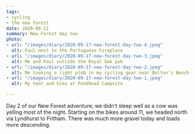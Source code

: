 ```yaml
---
tags:
- cycling
- the new forest
date: 2020-09-11
summary: New Forest day two
photo:
- url: "/images/diary/2020-09-17-new-forest-day-two-4.jpeg"
  alt: Paul next to the Portuguese Fireplace
- url: "/images/diary/2020-09-17-new-forest-day-two-3.jpeg"
  alt: Me and Paul outside the Royal Oak pub
- url: "/images/diary/2020-09-17-new-forest-day-two-2.jpeg"
  alt: Me looking a right pleb in my cycling gear near Bolton's Bench
- url: "/images/diary/2020-09-17-new-forest-day-two-1.jpeg"
  alt: My tent and bike at Pondhead Campsite

---
```

Day 2 of our New Forest adventure; we didn’t sleep well as a cow was yelling most of the night. Starting on the bikes around 11, we headed north via Lyndhurst to Fritham. There was much more gravel today and loads more descending.